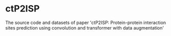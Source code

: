 # ctP2ISP
The source code and datasets of paper 'ctP2ISP: Protein-protein interaction sites prediction using convolution and transformer with data augmentation'
